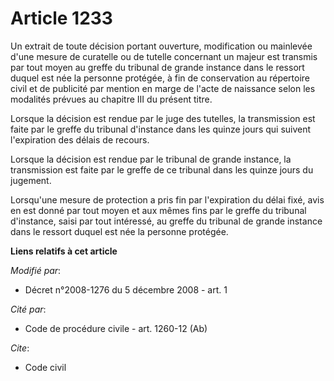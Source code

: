 # Article 1233

Un extrait de toute décision portant ouverture, modification ou mainlevée d'une mesure de curatelle ou de tutelle concernant
un majeur est transmis par tout moyen au greffe du tribunal de grande instance dans le ressort duquel est née la personne
protégée, à fin de conservation au répertoire civil et de publicité par mention en marge de l'acte de naissance selon les
modalités prévues au chapitre III du présent titre. 

Lorsque la décision est rendue par le juge des tutelles, la transmission est faite par le greffe du tribunal d'instance dans
les quinze jours qui suivent l'expiration des délais de recours. 

Lorsque la décision est rendue par le tribunal de grande instance, la transmission est faite par le greffe de ce tribunal
dans les quinze jours du jugement. 

Lorsqu'une mesure de protection a pris fin par l'expiration du délai fixé, avis en est donné par tout moyen et aux mêmes fins
par le greffe du tribunal d'instance, saisi par tout intéressé, au greffe du tribunal de grande instance dans le ressort
duquel est née la personne protégée.

**Liens relatifs à cet article**

_Modifié par_:

  - Décret n°2008-1276 du 5 décembre 2008 - art. 1

_Cité par_:

  - Code de procédure civile - art. 1260-12 (Ab)

_Cite_:

  - Code civil
